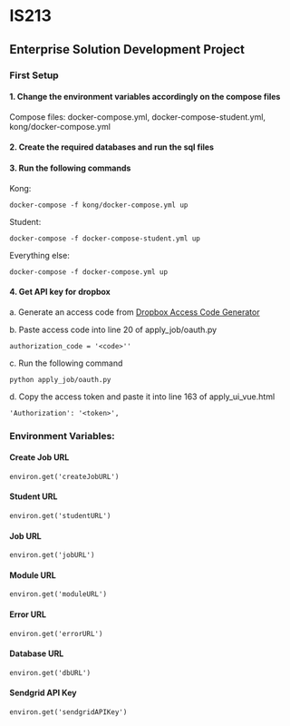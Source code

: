 # IS213

## Enterprise Solution Development Project

### First Setup

#### 1. Change the environment variables accordingly on the compose files

Compose files: docker-compose.yml, docker-compose-student.yml, kong/docker-compose.yml

#### 2. Create the required databases and run the sql files

#### 3. Run the following commands

Kong:

`docker-compose -f kong/docker-compose.yml up`

Student:

`docker-compose -f docker-compose-student.yml up`

Everything else:

`docker-compose -f docker-compose.yml up`

#### 4. Get API key for dropbox

a. Generate an access code
from [Dropbox Access Code Generator](https://www.dropbox.com/oauth2/authorize?client_id=slittbfjy2ckrmn&token_access_type=offline&response_type=code)

b. Paste access code into line 20 of apply_job/oauth.py

`authorization_code = '<code>''`

c. Run the following command

`python apply_job/oauth.py`

d. Copy the access token and paste it into line 163 of apply_ui_vue.html

`'Authorization': '<token>',`

### Environment Variables:

#### Create Job URL

`environ.get('createJobURL')`

#### Student URL

`environ.get('studentURL')`

#### Job URL

`environ.get('jobURL')`

#### Module URL

`environ.get('moduleURL')`

#### Error URL

`environ.get('errorURL')`

#### Database URL

`environ.get('dbURL')`

#### Sendgrid API Key

`environ.get('sendgridAPIKey')`

